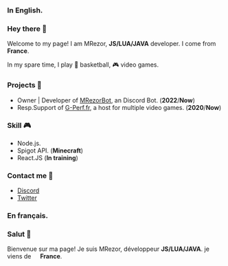 ### In English.
### Hey there 👋
Welcome to my page! I am MRezor, **JS/LUA/JAVA** developer. I come from <img src="https://camo.githubusercontent.com/b99c6bb68502463513120d8419bebff3a309b892d96df348e3ae22e3b3a2aaca/68747470733a2f2f696d672e69636f6e73382e636f6d2f636f6c6f722f313034382f6672616e63652d63697263756c61722e706e67" width="13" data-canonical-src="https://img.icons8.com/color/1048/france-circular.png" style="max-width: 100%;"> **France**.

In my spare time, I play 🏀 basketball, 🎮 video games.


### Projects 💎
- Owner | Developer of [MRezorBot](https://discord.com/api/oauth2/authorize?client_id=954292870335053835&permissions=8&scope=bot%20applications.commands), an Discord Bot. (**2022**/**Now**)
- Resp.Support of [G-Perf.fr](https://g-perf.fr), a host for multiple video games. (**2020**/**Now**)


### Skill 🎮
- Node.js.
- Spigot API. (**Minecraft**)
- React.JS (**In training**)


### Contact me 🤝
- [Discord](https://discord.gg/bNmdvUbfjB)
- [Twitter](https://twitter.com/MrezorFR)


### En français.
### Salut 👋
Bienvenue sur ma page! Je suis MRezor, développeur **JS/LUA/JAVA**. je viens de <img src="https://camo.githubusercontent.com/b99c6bb68502463513120d8419bebff3a309b892d96df348e3ae22e3b3a2aaca/68747470733a2f2f696d672e69636f6e73382e636f6d2f636f6c6f722f313034382f6672616e63652d63697263756c61722e706e67" width="13" data-canonical-src="https://img.icons8.com/color/1048/france-circular.png" style="max-width: 100%;"> **France**.


